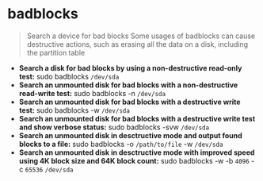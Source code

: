 # badblocks
> Search a device for bad blocks
> Some usages of badblocks can cause destructive actions, such as erasing all the data on a disk, including the partition table
- **Search a disk for bad blocks by using a non-destructive read-only test:**
sudo badblocks `/dev/sda`
- **Search an unmounted disk for bad blocks with a non-destructive read-write test:**
sudo badblocks -n `/dev/sda`
- **Search an unmounted disk for bad blocks with a destructive write test:**
sudo badblocks -w `/dev/sda`
- **Search an unmounted disk for bad blocks with a destructive write test and show verbose status:**
sudo badblocks -svw `/dev/sda`
- **Search an unmounted disk in desctructive mode and output found blocks to a file:**
sudo badblocks -o `/path/to/file` -w `/dev/sda`
- **Search an unmounted disk in desctructive mode with improved speed using 4K block size and 64K block count:**
sudo badblocks -w -b `4096` -c `65536` `/dev/sda`
